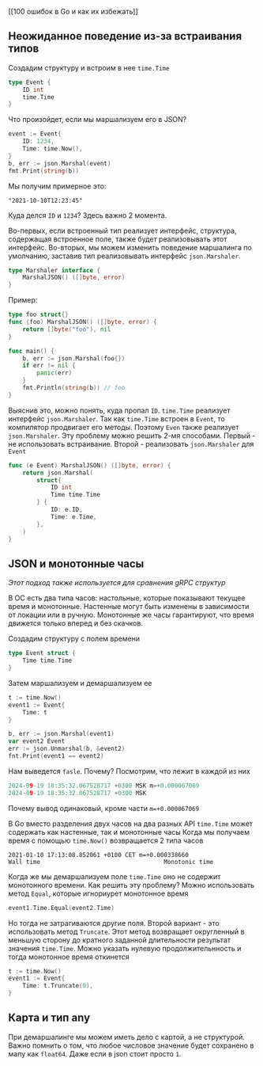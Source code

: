 [[100 ошибок в Go и как их избежать]]

## Неожиданное поведение из-за встраивания типов
Создадим структуру и встроим в нее `time.Time`
```go
type Event {
	ID int
	time.Time
}
```
Что произойдет, если мы маршализуем его в JSON?
```go
event := Event{
	ID: 1234,
	Time: time.Now(),
}
b, err := json.Marshal(event)
fmt.Print(string(b))
```
Мы получим примерное это:
```
"2021-10-10T12:23:45"
```
Куда делся `ID` и `1234`? Здесь важно 2 момента.

Во-первых, если встроенный тип реализует интерфейс, структура, содержащая встроенное поле, также будет реализовывать этот интерфейс. Во-вторых, мы можем изменить поведение маршалинга по умолчанию, заставив тип реализовывать интерфейс `json.Marshaler`. 
```go
type Marshaler interface {
	MarshalJSON() ([]byte, error)
}
```
Пример:
```go
type foo struct{}
func (foo) MarshalJSON() ([]byte, error) {
	return []byte("foo"), nil
}

func main() {
	b, err := json.Marshal(foo{})
	if err != nil {
		panic(err)
	}
	fmt.Println(string(b)) // foo
}
```
Выяснив это, можно понять, куда пропал `ID`. `time.Time` реализует интерфейс `json.Marshaler`. Так как `time.Time` встроен в `Event`, то компилятор продвигает его методы. Поэтому `Even` также реализует `json.Marshaler`.
Эту проблему можно решить 2-мя способами. Первый - не использовать встраивание. Второй - реализовать `json.Marshaler` для `Event`
```go
func (e Event) MarshalJSON() ([]byte, error) {
	return json.Marshal(
		struct{
			ID int
			Time time.Time
		} {
			ID: e.ID,
			Time: e.Time,
		},
	)
}
```

## JSON и монотонные часы

*Этот подход также используется для сравнения gRPC структур*

В ОС есть два типа часов: настольные, которые показывают текущее время и монотонные. Настенные могут быть изменены в зависимости от локации или в ручную. Монотонные же часы гарантируют, что время движется только вперед и без скачков.

Создадим структуру с полем времени
```go
type Event struct {
	Time time.Time
}
```
Затем маршализуем и демаршализуем ее
```go
t := time.Now() 
event1 := Event{
	Time: t
}

b, err := json.Marshal(event1)
var event2 Event
err := json.Unmarshal(b, &event2)
fnt.Print(event1 == event2)
```
Нам выведется `fasle`. Почему? Посмотрим, что лежит в каждой из них
```go
2024-09-19 18:35:32.067528717 +0300 MSK m=+0.000067069
2024-09-19 18:35:32.067528717 +0300 MSK
```
Почему вывод одинаковый, кроме части `m=+0.000067069`

В Go вместо разделения двух часов на два разных API `time.Time` может содержать как настенные, так и монотонные часы
Когда мы получаем время с помощью `time.Now()` возвращается 2 типа часов
```
2021-01-10 17:13:08.852061 +0100 CET m=+0.000338660 
Wall time									Monotonic time
```
Когда же мы демаршализуем поле `time.Time` оно не содержит монотонного времени. Как решить эту проблему?
Можно использовать метод `Equal`, которые игнориурет монотонное время
```go
event1.Time.Equal(event2.Time)
```
Но тогда не затрагиваются другие поля.
Второй вариант - это использовать метод `Truncate`. Этот метод возвращает округленный в меньшую сторону до кратного заданной длительности результат значения `time.Time`. Можно указать нулевую продолжительнность и тогда монотонное время откинется
```go
t := time.Now()
event1 := Event{
	Time: t.Truncate(0),
}
```

## Карта и тип any
При демаршалинге мы можем иметь дело с картой, а не структурой. Важно помнить о том, что любое числовое значение будет сохранено в мапу как `float64`. Даже если в json стоит просто `1`.